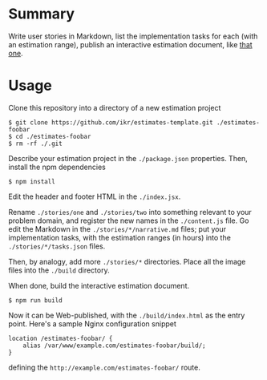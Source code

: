 # Summary

Write user stories in Markdown, list the implementation tasks for each (with an estimation range),
publish an interactive estimation document, like [that one](https://ikr.su/h/estimates-template/).

# Usage

Clone this repository into a directory of a new estimation project

    $ git clone https://github.com/ikr/estimates-template.git ./estimates-foobar
    $ cd ./estimates-foobar
    $ rm -rf ./.git

Describe your estimation project in the `./package.json` properties. Then, install the npm
dependencies

    $ npm install

Edit the header and footer HTML in the `./index.jsx`.

Rename `./stories/one` and `./stories/two` into something relevant to your problem domain, and register
the new names in the `./content.js` file. Go edit the Markdown in the `./stories/*/narrative.md`
files; put your implementation tasks, with the estimation ranges (in hours) into the
`./stories/*/tasks.json` files.

Then, by analogy, add more `./stories/*` directories. Place all the image files into the `./build`
directory.

When done, build the interactive estimation document.

    $ npm run build

Now it can be Web-published, with the `./build/index.html` as the entry point. Here's a sample Nginx
configuration snippet

    location /estimates-foobar/ {
        alias /var/www/example.com/estimates-foobar/build/;
    }

defining the `http://example.com/estimates-foobar/` route.
